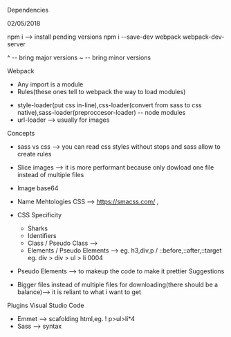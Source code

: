 Dependencies

02/05/2018

npm i --> install pending versions
npm i --save-dev webpack webpack-dev-server

^ -- bring major versions
~ -- bring minor versions

Webpack
- Any import is a module
- Rules(these ones tell to webpack the way to load modules)
* style-loader(put css in-line),css-loader(convert from sass to css native),sass-loader(preproccesor-loader) -- node modules
* url-loader --> usually for images

Concepts

- sass vs css --> you can read css styles without stops and sass allow to create rules
- Slice images --> it is more performant because only dowload one file instead of multiple files
- Image base64
- Name Mehtologies CSS --> https://smacss.com/ ,  
- CSS Specificity
  * Sharks
  * Identifiers
  * Class / Pseudo Class --> 
  * Elements / Pseudo Elements --> eg. h3,div,p / ::before,::after,::target
  eg.
  div > div > ul > li
  0004
  
- Pseudo Elements --> to makeup the code to make it prettier 
Suggestions

- Bigger files instead of multiple files for downloading(there should be a balance)--> it is reliant to what i want to get



Plugins Visual Studio Code

- Emmet --> scafolding html,eg.
 !
 p>ul>li*4
- Sass --> syntax
